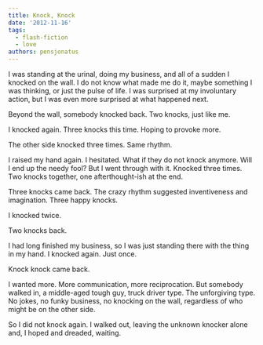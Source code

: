```yaml
---
title: Knock, Knock
date: '2012-11-16'
tags:
  - flash-fiction
  - love
authors: pensjonatus
---
```


I was standing at the urinal, doing my business, and all of a sudden I knocked
on the wall. I do not know what made me do it, maybe something I was thinking,
or just the pulse of life. I was surprised at my involuntary action, but I was
even more surprised at what happened next.

<!-- truncate -->

Beyond the wall, somebody knocked back. Two knocks, just like me.

I knocked again. Three knocks this time. Hoping to provoke more.

The other side knocked three times. Same rhythm.

I raised my hand again. I hesitated. What if they do not knock anymore. Will I
end up the needy fool? But I went through with it. Knocked three times. Two
knocks together, one afterthought-ish at the end.

Three knocks came back. The crazy rhythm suggested inventiveness and
imagination. Three happy knocks.

I knocked twice.

Two knocks back.

I had long finished my business, so I was just standing there with the thing in
my hand. I knocked again. Just once.

Knock knock came back.

I wanted more. More communication, more reciprocation. But somebody walked in, a
middle-aged tough guy, truck driver type. The unforgiving type. No jokes, no
funky business, no knocking on the wall, regardless of who might be on the other
side.

So I did not knock again. I walked out, leaving the unknown knocker alone and, I
hoped and dreaded, waiting.
